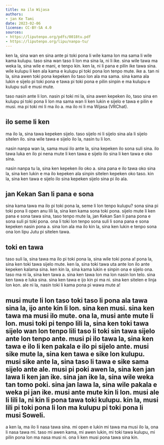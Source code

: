 ```yaml
---
title: ma ilo Wijasa
authors:
- jan Ke Tami
date: 2023-02-06
license: CC-BY-SA 4.0
sources:
- https://liputenpo.org/pdfs/0018tu.pdf
- https://liputenpo.org/lipu/nanpa-tu/
---
```


ken la, sina wan en sina ante pi toki pona li wile kama lon ma sama li wile kama kulupu. taso sina wan taso li lon ma sina la, ni li ike. sina wile tawa ma weka la, sina wile e mani, e tenpo kin. ken la, ni li pana e pilin ike tawa sina. wile kulupu li ken ala kama e kulupu pi toki pona lon tenpo mute. ike a. tan ni la, sina awen toki pona kepeken ilo taso lon ala ma sama. sina kama ala lukin e sijelo pi toki pona e tawa pi toki pona e pilin sinpin e ma kulupu e kulupu suli e musi mute.

taso nasin ante li lon. nasin pi toki mi la, sina awen kepeken ilo, taso sina en kulupu pi toki pona li lon ma sama wan li ken lukin e sijelo e tawa e pilin e musi. ma pi toki mi li ma ilo a. ma ilo ni li ma Wijasa (VRChat).

## ilo seme li ken

ma ilo la, sina tawa kepeken sijelo. taso sijelo ni li sijelo sina ala li sijelo sitelen ilo. sina wile tawa e sijelo ilo la, nasin tu li lon.

nasin nanpa wan la, sama musi ilo ante la, sina kepeken ilo sona suli sina. ilo tawa luka en ilo pi nena mute li ken tawa e sijelo ilo sina li ken tawa e oko sina.

nasin nanpa tu la, sina ken kepeken ilo oko a. sina pana e ilo tawa oko sina la, sina ken lukin e ma ilo kepeken ala sinpin sitelen kepeken oko taso. kin la, sina ken tawa e sijelo ilo sina kepeken sijelo sina pi ilo ala.

## jan Kekan San li pana e sona

sina kama tawa ma ilo pi toki pona la, seme li lon tenpo kulupu? sona sina pi toki pona li open anu lili la, sina ken kama sona toki pona. sijelo mute li ken pana e sona tawa sina, taso tenpo mute la, jan Kekan San li pana pona e sona suli pi toki pona. ona li toki lon tenpo sona suli li sona pana e sona kepeken nasin pona a. sina lon ala ma ilo kin la, sina ken lukin e tenpo sona ona lon lipu Jutu pi sitelen tawa.

## toki en tawa

taso suli la, sina tawa ma ilo pi toki pona la, sina wile toki pona a! pona la, sina ken toki tawa sijelo mute. ken la, sina toki tawa uta ante lon ilo ante kepeken kalama sina. ken kin la, sina kama lukin e sinpin ona e sijelo ona. taso ma ni la, sina ken tawa a. sina ken tawa lon ma lon nasin lon telo. sina ken tawa e luka sina. sina ken tawa e ijo kin pi ma ni. sina ken sitelen e linja lon kon. ale ni la, nasin toki li kama pona pi wawa mute a!

## musi mute li lon taso toki taso li pona ala tawa sina la, ijo ante kin li lon. sina ken musi. sina ken tawa ma musi ilo mute. ona la, musi ante mute li lon. musi toki pi tenpo lili la, sina ken toki tawa sijelo wan lon tenpo lili taso li toki sin tawa sijelo ante lon tenpo ante. musi pi ilo tawa la, sina ken tawa e ilo li ken pakala e ilo pi sijelo ante. musi sike mute la, sina ken tawa e sike lon kulupu. musi sike ante la, sina taso li tawa e sike sama sijelo ante ale. musi pi poki awen la, sina ken jan lawa li ken jan ike. sina jan ike la, sina wile weka tan tomo poki. sina jan lawa la, sina wile pakala e weka pi jan ike. musi ante mute kin li lon. musi ale li lili la, ni kin li pona tawa toki kulupu. kin la, musi lili pi toki pona li lon ma kulupu pi toki pona li musi Soweli.

a ken la, ma ilo li nasa tawa sina. mi open e lukin mi tawa ma musi ilo la, ona li nasa tawa mi. taso mi awen kama, mi awen lukin, mi toki tawa kulupu, mi pilin pona lon ma nasa musi ni. ona li ken musi pona tawa sina kin.